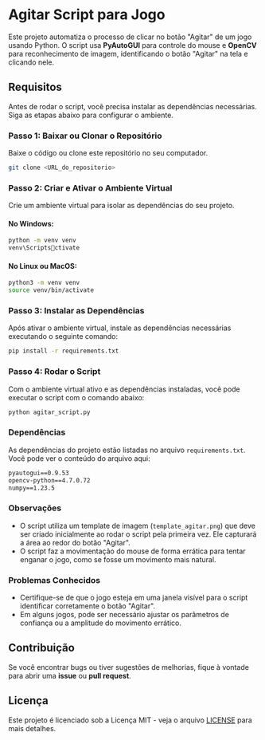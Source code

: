 
# Agitar Script para Jogo

Este projeto automatiza o processo de clicar no botão "Agitar" de um jogo usando Python. O script usa **PyAutoGUI** para controle do mouse e **OpenCV** para reconhecimento de imagem, identificando o botão "Agitar" na tela e clicando nele.

## Requisitos

Antes de rodar o script, você precisa instalar as dependências necessárias. Siga as etapas abaixo para configurar o ambiente.

### Passo 1: Baixar ou Clonar o Repositório

Baixe o código ou clone este repositório no seu computador.

```bash
git clone <URL_do_repositorio>
```

### Passo 2: Criar e Ativar o Ambiente Virtual

Crie um ambiente virtual para isolar as dependências do seu projeto.

#### No Windows:
```bash
python -m venv venv
venv\Scriptsctivate
```

#### No Linux ou MacOS:
```bash
python3 -m venv venv
source venv/bin/activate
```

### Passo 3: Instalar as Dependências

Após ativar o ambiente virtual, instale as dependências necessárias executando o seguinte comando:

```bash
pip install -r requirements.txt
```

### Passo 4: Rodar o Script

Com o ambiente virtual ativo e as dependências instaladas, você pode executar o script com o comando abaixo:

```bash
python agitar_script.py
```

### Dependências

As dependências do projeto estão listadas no arquivo `requirements.txt`. Você pode ver o conteúdo do arquivo aqui:

```txt
pyautogui==0.9.53
opencv-python==4.7.0.72
numpy==1.23.5
```

### Observações

- O script utiliza um template de imagem (`template_agitar.png`) que deve ser criado inicialmente ao rodar o script pela primeira vez. Ele capturará a área ao redor do botão "Agitar".
- O script faz a movimentação do mouse de forma errática para tentar enganar o jogo, como se fosse um movimento mais natural.

### Problemas Conhecidos

- Certifique-se de que o jogo esteja em uma janela visível para o script identificar corretamente o botão "Agitar".
- Em alguns jogos, pode ser necessário ajustar os parâmetros de confiança ou a amplitude do movimento errático.

## Contribuição

Se você encontrar bugs ou tiver sugestões de melhorias, fique à vontade para abrir uma **issue** ou **pull request**.

## Licença

Este projeto é licenciado sob a Licença MIT - veja o arquivo [LICENSE](LICENSE) para mais detalhes.
